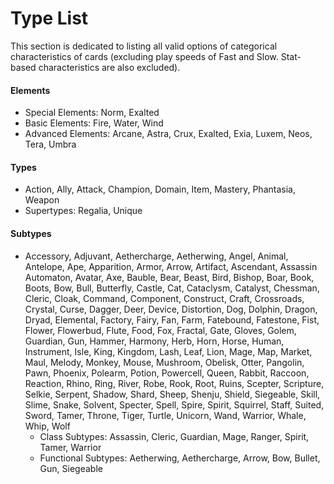 # Type List

This section is dedicated to listing all valid options of categorical characteristics of cards (excluding play speeds of Fast and Slow. Stat-based characteristics are also excluded).



#### Elements

* Special Elements: Norm, Exalted
* Basic Elements: Fire, Water, Wind
* Advanced Elements: Arcane, Astra, Crux, Exalted, Exia, Luxem, Neos, Tera, Umbra



#### Types

* Action, Ally, Attack, Champion, Domain, Item, Mastery, Phantasia, Weapon
* Supertypes: Regalia, Unique



#### Subtypes

* Accessory, Adjuvant, Aethercharge, Aetherwing, Angel, Animal, Antelope, Ape, Apparition, Armor, Arrow, Artifact, Ascendant, Assassin Automaton, Avatar, Axe, Bauble, Bear, Beast, Bird, Bishop, Boar, Book, Boots, Bow, Bull, Butterfly, Castle, Cat, Cataclysm, Catalyst, Chessman, Cleric, Cloak, Command, Component, Construct, Craft, Crossroads, Crystal, Curse, Dagger, Deer, Device, Distortion, Dog, Dolphin, Dragon, Dryad, Elemental, Factory, Fairy, Fan, Farm, Fatebound, Fatestone, Fist, Flower, Flowerbud, Flute, Food, Fox, Fractal, Gate, Gloves, Golem, Guardian, Gun, Hammer, Harmony, Herb, Horn, Horse, Human, Instrument, Isle, King, Kingdom, Lash, Leaf, Lion, Mage, Map, Market, Maul, Melody, Monkey, Mouse, Mushroom, Obelisk, Otter, Pangolin, Pawn, Phoenix, Polearm, Potion, Powercell, Queen, Rabbit, Raccoon, Reaction, Rhino, Ring, River, Robe, Rook, Root, Ruins, Scepter, Scripture, Selkie, Serpent, Shadow, Shard, Sheep, Shenju, Shield, Siegeable, Skill, Slime, Snake, Solvent, Specter, Spell, Spire, Spirit, Squirrel, Staff, Suited, Sword, Tamer, Throne, Tiger, Turtle, Unicorn, Wand, Warrior, Whale, Whip, Wolf
  * Class Subtypes: Assassin, Cleric, Guardian, Mage, Ranger, Spirit, Tamer, Warrior
  * Functional Subtypes: Aetherwing, Aethercharge, Arrow, Bow, Bullet, Gun, Siegeable











